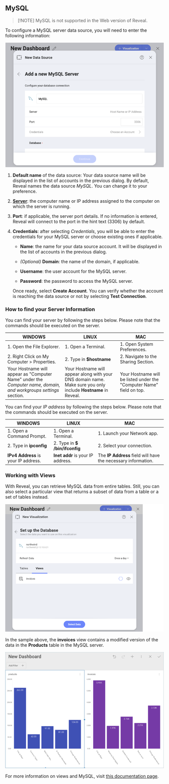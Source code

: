 ## MySQL

>[!NOTE] MySQL is not supported in the Web version of Reveal.

To configure a MySQL server data source, you will need to enter the
following information:

![Enter MySQL Server Details dialog](images/enter-mySQL-server-details.png)

1.  **Default name** of the data source: Your data source name will be displayed in the list of accounts in the previous dialog. By default, Reveal names the data source *MySQL*. You can change it to your preference.


2. [**Server**](#how-to-find-server): the computer name or IP address
    assigned to the computer on which the server is running.

3.  **Port**: if applicable, the server port details. If no information
    is entered, Reveal will connect to the port in the hint text (3306)
    by default.

4.  **Credentials**: after selecting *Credentials*, you will be able to
    enter the credentials for your MySQL server or choose existing ones
    if applicable.

      - **Name**: the name for your data source account. It will be
        displayed in the list of accounts in the previous dialog.

      - *(Optional)* **Domain**: the name of the domain, if applicable.

      - **Username**: the user account for the MySQL server.

      - **Password**: the password to access the MySQL server.

    Once ready, select **Create Account**. You can verify whether the
    account is reaching the data source or not by selecting **Test
    Connection**.

<a name='how-to-find-server'></a>
### How to find your Server Information

You can find your server by following the steps below. Please note that
the commands should be executed on the server.

| WINDOWS                                                                                                         | LINUX                                                                                                         | MAC                                                                  |
| --------------------------------------------------------------------------------------------------------------- | ------------------------------------------------------------------------------------------------------------- | -------------------------------------------------------------------- |
| 1\. Open the File Explorer.                                                                                     | 1\. Open a Terminal.                                                                                          | 1\. Open System Preferences.                                         |
| 2\. Right Click on My Computer \> Properties.                                                                   | 2\. Type in **$hostname**                                                                                     | 2\. Navigate to the Sharing Section.                                 |
| Your Hostname will appear as "Computer Name" under the *Computer name, domain, and workgroups settings* section. | Your Hostname will appear along with your DNS domain name. Make sure you only include **Hostname** in Reveal. | Your Hostname will be listed under the "Computer Name" field on top. |

You can find your *IP address* by following the steps below. Please note
that the commands should be executed on the server.

| WINDOWS                              | LINUX                             | MAC                                                           |
| ------------------------------------ | --------------------------------- | ------------------------------------------------------------- |
| 1\. Open a Command Prompt.           | 1\. Open a Terminal.              | 1\. Launch your Network app.                                  |
| 2\. Type in **ipconfig**             | 2\. Type in **$ /bin/ifconfig**   | 2\. Select your connection.                                   |
| **IPv4 Address** is your IP address. | **Inet addr** is your IP address. | The **IP Address** field will have the necessary information. |

### Working with Views

With Reveal, you can retrieve MySQL data from entire tables. Still, you can also select a particular view that returns a subset of data from a table or a set of tables instead.

![MySQL Views section](images/MySQL-views.png)

In the sample above, the **invoices** view contains a modified version
of the data in the **Products** table in the MySQL server.

![Sample dashboard using MySQL invoices view data](images/invoices-MySQL-view-sample.png)

For more information on views and MySQL, visit [this documentation page](https://dev.mysql.com/doc/refman/8.0/en/views.html).
